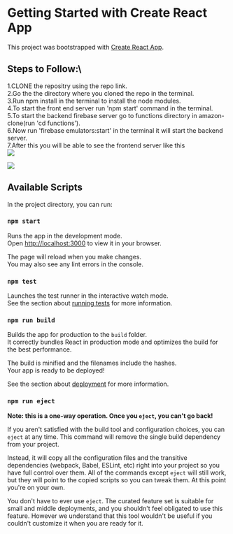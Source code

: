 # Getting Started with Create React App

This project was bootstrapped with [Create React App](https://github.com/facebook/create-react-app).

## Steps to Follow:\

1.CLONE the repositry using the repo link.\
2.Go the the directory where you cloned the repo in the terminal.\
3.Run npm install in the terminal to install the node modules.\
4.To start the front end server run 'npm start' command in the terminal.\
5.To start the backend firebase server go to functions directory in amazon-clone(run 'cd functions').\
6.Now run 'firebase emulators:start' in the terminal it will start the backend server.\
7.After this you will be able to see the frontend server like this\
![](https://github.com/Naga-Aeturi/amazon-clone/blob/main/Amazon%20clone%20part%201%20-%20Made%20with%20Clipchamp.gif)

![](https://github.com/Naga-Aeturi/amazon-clone/blob/main/Amazon%20clone%20part%202%20-%20Made%20with%20Clipchamp.gif)

## Available Scripts

In the project directory, you can run:

### `npm start`

Runs the app in the development mode.\
Open [http://localhost:3000](http://localhost:3000) to view it in your browser.

The page will reload when you make changes.\
You may also see any lint errors in the console.

### `npm test`

Launches the test runner in the interactive watch mode.\
See the section about [running tests](https://facebook.github.io/create-react-app/docs/running-tests) for more information.

### `npm run build`

Builds the app for production to the `build` folder.\
It correctly bundles React in production mode and optimizes the build for the best performance.

The build is minified and the filenames include the hashes.\
Your app is ready to be deployed!

See the section about [deployment](https://facebook.github.io/create-react-app/docs/deployment) for more information.

### `npm run eject`

**Note: this is a one-way operation. Once you `eject`, you can't go back!**

If you aren't satisfied with the build tool and configuration choices, you can `eject` at any time. This command will remove the single build dependency from your project.

Instead, it will copy all the configuration files and the transitive dependencies (webpack, Babel, ESLint, etc) right into your project so you have full control over them. All of the commands except `eject` will still work, but they will point to the copied scripts so you can tweak them. At this point you're on your own.

You don't have to ever use `eject`. The curated feature set is suitable for small and middle deployments, and you shouldn't feel obligated to use this feature. However we understand that this tool wouldn't be useful if you couldn't customize it when you are ready for it.
